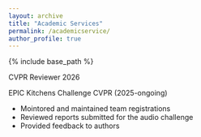 ```yaml
---
layout: archive
title: "Academic Services"
permalink: /academicservice/
author_profile: true
---
```


{% include base_path %}

CVPR Reviewer 2026

EPIC Kitchens Challenge CVPR (2025-ongoing)
* Mointored and maintained team registrations 
* Reviewed reports submitted for the audio challenge 
* Provided feedback to authors


<!-- Publications
======
  <ul>{% for post in site.publications reversed %}
    {% include archive-single-cv.html %}
  {% endfor %}</ul>
  
Talks
======
  <ul>{% for post in site.talks reversed %}
    {% include archive-single-talk-cv.html  %}
  {% endfor %}</ul>
  
Teaching
======
  <ul>{% for post in site.teaching reversed %}
    {% include archive-single-cv.html %}
  {% endfor %}</ul>
  
Service and leadership
======
* Currently signed in to 43 different slack teams -->
